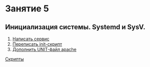 # Занятие 5
## Инициализация системы. Systemd и SysV.
1. [Написать сервис](https://github.com/RomaK79/linux201910/blob/master/lesson5/1%20%D0%9D%D0%B0%D0%BF%D0%B8%D1%81%D0%B0%D1%82%D1%8C%20%D1%81%D0%B5%D1%80%D0%B2%D0%B8%D1%81.md)
1. [Переписать init-скрипт](https://github.com/RomaK79/linux201910/blob/master/lesson5/2%20%D0%BF%D0%B5%D1%80%D0%B5%D0%BF%D0%B8%D1%81%D0%B0%D1%82%D1%8C%20init-%D1%81%D0%BA%D1%80%D0%B8%D0%BF%D1%82.md)
1. [Дополнить UNIT-файл apache](https://github.com/RomaK79/linux201910/blob/master/lesson5/3%20%D0%94%D0%BE%D0%BF%D0%BE%D0%BB%D0%BD%D0%B8%D1%82%D1%8C%20UNIT-%D1%84%D0%B0%D0%B9%D0%BB%20apache.md)

[Скрипты](https://github.com/RomaK79/linux201910/tree/master/lesson5/scripts)
